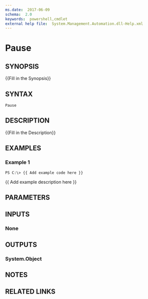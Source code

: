 ```yaml
---
ms.date:  2017-06-09
schema:  2.0
keywords:  powershell,cmdlet
external help file:  System.Management.Automation.dll-Help.xml
---
```


# Pause

## SYNOPSIS
{{Fill in the Synopsis}}

## SYNTAX

```
Pause
```

## DESCRIPTION
{{Fill in the Description}}

## EXAMPLES

### Example 1
```
PS C:\> {{ Add example code here }}
```

{{ Add example description here }}

## PARAMETERS

## INPUTS

### None


## OUTPUTS

### System.Object

## NOTES

## RELATED LINKS

